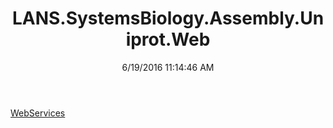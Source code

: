 ﻿---
title: LANS.SystemsBiology.Assembly.Uniprot.Web
date: 6/19/2016 11:14:46 AM
---

[WebServices](T-LANS.SystemsBiology.Assembly.Uniprot.Web.WebServices.html)
